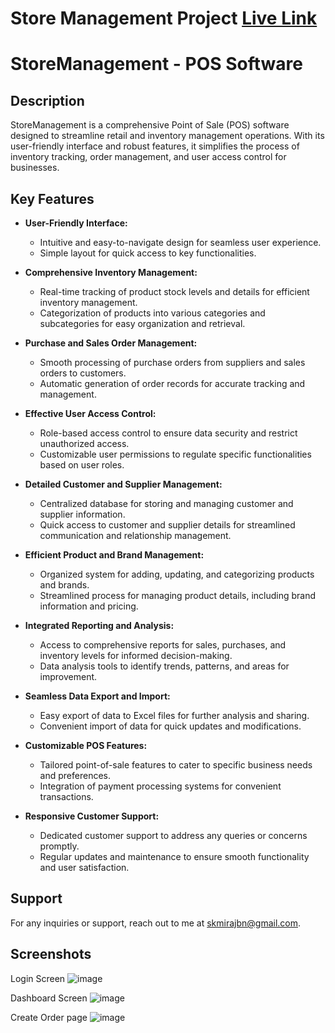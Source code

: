 # Store Management Project  [Live Link](http://storemanagement.skmiraj.online/)

# StoreManagement - POS Software

## Description

StoreManagement is a comprehensive Point of Sale (POS) software designed to streamline retail and inventory management operations. With its user-friendly interface and robust features, it simplifies the process of inventory tracking, order management, and user access control for businesses.

## Key Features

- **User-Friendly Interface:**

  - Intuitive and easy-to-navigate design for seamless user experience.
  - Simple layout for quick access to key functionalities.

- **Comprehensive Inventory Management:**

  - Real-time tracking of product stock levels and details for efficient inventory management.
  - Categorization of products into various categories and subcategories for easy organization and retrieval.

- **Purchase and Sales Order Management:**

  - Smooth processing of purchase orders from suppliers and sales orders to customers.
  - Automatic generation of order records for accurate tracking and management.

- **Effective User Access Control:**

  - Role-based access control to ensure data security and restrict unauthorized access.
  - Customizable user permissions to regulate specific functionalities based on user roles.

- **Detailed Customer and Supplier Management:**

  - Centralized database for storing and managing customer and supplier information.
  - Quick access to customer and supplier details for streamlined communication and relationship management.

- **Efficient Product and Brand Management:**

  - Organized system for adding, updating, and categorizing products and brands.
  - Streamlined process for managing product details, including brand information and pricing.

- **Integrated Reporting and Analysis:**

  - Access to comprehensive reports for sales, purchases, and inventory levels for informed decision-making.
  - Data analysis tools to identify trends, patterns, and areas for improvement.

- **Seamless Data Export and Import:**

  - Easy export of data to Excel files for further analysis and sharing.
  - Convenient import of data for quick updates and modifications.

- **Customizable POS Features:**

  - Tailored point-of-sale features to cater to specific business needs and preferences.
  - Integration of payment processing systems for convenient transactions.

- **Responsive Customer Support:**
  - Dedicated customer support to address any queries or concerns promptly.
  - Regular updates and maintenance to ensure smooth functionality and user satisfaction.

## Support

For any inquiries or support, reach out to me at [skmirajbn@gmail.com](mailto:skmirajbn@gmail.com).

## Screenshots

Login Screen
![image](https://github.com/skmirajbn/storeManagementProject/assets/67829716/23387bce-9150-4c59-98f4-06984dac575c)

Dashboard Screen
![image](https://github.com/skmirajbn/storeManagementProject/assets/67829716/f87f7d84-6809-4832-8dac-e5e4614dc783)

Create Order page
![image](https://github.com/skmirajbn/storeManagementProject/assets/67829716/1ea60dee-06ad-4cb7-9100-ab3182145458)

